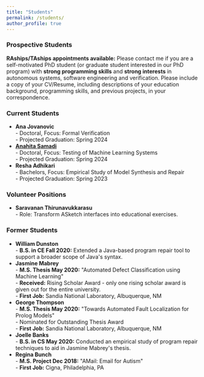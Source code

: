 ```yaml
---
title: "Students"
permalink: /students/
author_profile: true
---
```


### <i class="fa fa-fw fa-user-plus" aria-hidden="true"></i> Prospective Students

**RAships/TAships appointments available:** Please contact me if you are a self-motivated PhD student (or graduate student interested in our PhD program) with **strong programming skills** and **strong interests** in autonomous systems, software engineering and verification. Please include a copy of your CV/Resume, including descriptions of your education background, programming skills, and previous projects, in your correspondence. 

### <i class="fa fa-fw fa-users" aria-hidden="true"></i> Current Students
* **Ana Jovanovic** <br> - Doctoral, Focus: Formal Verification <br> - Projected Graduation: Spring 2024
* **[Anahita Samadi](https://www.linkedin.com/in/anahita-samadi-2756704b/)** <br> - Doctoral, Focus: Testing of Machine Learning Systems <br> - Projected Graduation: Spring 2024
* **Resha Adhikari** <br> - Bachelors, Focus: Empirical Study of Model Synthesis and Repair <br> - Projected Graduation: Spring 2023

### <i class="fa fa-fw fa-hands-helping" aria-hidden="true"></i> Volunteer Positions
* **Saravanan Thirunavukkarasu** <br> - Role: Transform ASketch interfaces into educational exercises.

### <i class="fa fa-fw fa-user-graduate" aria-hidden="true"></i> Former Students
* **William Dunston** <br> - **B.S. in CE Fall 2020:** Extended a Java-based program repair tool to support a broader scope of Java's syntax.
* **Jasmine Mabrey** <br> - **M.S. Thesis May 2020:** "Automated Defect Classification using Machine Learning" <br> - **Received:** Rising Scholar Award - only one rising scholar award is given out for the entire university. <br> - **First Job:** Sandia National Laboratory, Albuquerque, NM
* **George Thompson** <br> - **M.S. Thesis May 2020:** "Towards Automated Fault Localization for Prolog Models" <br> - Nominated for Outstanding Thesis Award <br> - **First Job:** Sandia National Laboratory, Albuquerque, NM
* **Joelle Banks** <br> - **B.S. in CS May 2020:** Conducted an empirical study of program repair techniques to aid in Jasmine Mabrey's thesis.
* **Regina Bunch** <br> - **M.S. Project Dec 2018:** "AMail: Email for Autism" <br> - **First Job:** Cigna, Philadelphia, PA

